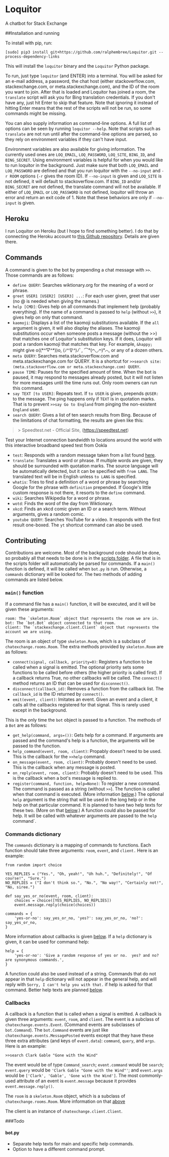 # Loquitor
A chatbot for Stack Exchange

##Installation and running

To install with pip, run:

    [sudo] pip3 install git+https://github.com/ralphembree/Loquitor.git --process-dependency-links

This will install the `loquitor` binary and the `Loquitor` Python package.

To run, just type `loquitor` (and ENTER) into a terminal.  You will be asked for an e-mail address, a password, the chat host (either stackoverflow.com, stackexchange.com, or meta.stackexchange.com), and the ID of the room you want to join.  After that is loaded and Loquitor has joined a room, the `translate` script will ask you for Bing translation credentials.  If you don't have any, just hit Enter to skip that feature.  Note that ignoring it instead of hitting Enter means that the rest of the scripts will not be run, so some commands might be missing.

You can also supply information as command-line options.  A full list of options can be seen by running `loquitor --help`.  Note that scripts such as `translate` are not run until after the command-line options are parsed, so they rely on environment variables if they can't have input.

Environment variables are also available for giving information.  The currently used ones are `LOQ_EMAIL`, `LOQ_PASSWORD`, `LOQ_SITE`, `BING_ID`, and `BING_SECRET`.  Using environment variables is helpful for when you would like to run loquitor in the background.  Just make sure that both `LOQ_EMAIL` and `LOQ_PASSWORD` are defined and that you run loquitor with the `--no-input` and `-r ROOM` options (`-r` gives the room ID).  If `--no-input` is given and `LOQ_SITE` is not defined, it will default to stackoverflow.com.  If `BING_ID` and/or `BING_SECRET` are not defined, the translate command will not be available.  If either of `LOQ_EMAIL` or `LOQ_PASSWORD` is not defined, loquitor will throw an error and return an exit code of 1.  Note that these behaviors are only if `--no-input` is given.

## Heroku

I run Loquitor on Heroku (but I hope to find something better).  I do that by connecting the Heroku account to [this Github repository](https://github.com/ralphembree/Loquitor-Heroku).  Details are given there.

## Commands

A command is given to the bot by prepending a chat message with `>>`.  Those commands are as follows:

* `define QUERY`: Searches wiktionary.org for the meaning of a word or phrase.
* `greet USER1 [USER2] [USER3] ...`: For each user given, greet that user (no @ is needed when giving the names.)
* `help [CMD]`: Gives help on all commands that implement help (probably everything).  If the name of a command is passed to `help` (without `>>`), it gives help on only that command.
* `kaomoji`: Displays a list of the kaomoji substitutions available.  If the `all` argument is given, it will also display the aliases.  The kaomoji substitutions occur when someone posts a message (without the >>) that matches one of Loquitor's substitution keys.  If it does, Loquitor will post a random kaomoji that matches that key.  For example, `&happy;` might give o((\*^▽^\*))o, (ﾉ^∇^)ﾉﾟ, ⌒°(ᴖ◡ᴖ)°⌒, or any of a dozen others.
* `meta QUERY`: Searches meta.stackoverflow.com and meta.stackexchange.com for QUERY.  It is a shortcut for `>>search site:(meta.stackoverflow.com or meta.stackexchange.com) QUERY`.
* `pause TIME`: Pauses for the specified amount of time.  When the bot is paused, it may respond to messages already posted, but it will not listen for more messages until the time runs out.  Only room owners can run this command.
* `say TEXT [to USER]`: Repeats text.  If `to USER` is given, prepends `@USER: ` to the message.  The ping happens only if `TEXT` is in quotation marks.  That is to prevent `>>say Go to England` from pinging the non-existent `England` user.
* `search QUERY`: Gives a list of ten search results from Bing.  Because of the limitations of chat formatting, the results are given like this:

>   \> Speedtest.net - Official Site, (https://speedtest.net)
>
   Test your Internet connection bandwidth to locations around the world with this interactive broadband speed test from Ookla 

* `test`: Responds with a random message taken from a list found [here](https://github.com/ralphembree/Loquitor/blob/master/bot.py#L24).
* `translate`: Translates a word or phrase. If multiple words are given, they should be surrounded with quotation marks.  The source language will be automatically detected, but it can be specified with `from LANG`.  The translated text will be in English unless `to LANG` is specified.
* `whatis`: Tries to find a definition of a word or phrase by searching Google for the phrase with `definition` prepended.  If Google's little custom response is not there, it resorts to the `define` command.
* `wiki`: Searches Wikipedia for a word or phrase.
* `wotd`: Finds the word of the day from Wiktionary.
* `xkcd`: Finds an xkcd comic given an ID or a search term.  Without arguments, gives a random comic.
* `youtube QUERY`: Searches YouTube for a video.  It responds with the first result one-boxed. The `yt` shortcut command can also be used.

## Contributing

Contributions are welcome.  Most of the background code should be done, so probably all that needs to be done is in the [scripts folder](scripts/). A file that is in the scripts folder will automatically be parsed for commands.  If a `main()` function is defined, it will be called when `bot.py` is run.  Otherwise, a `commands` dictionary will be looked for.  The two methods of adding commands are listed below.

### `main()` function

If a command file has a `main()` function, it will be executed, and it will be given these arguments:

    room: The `skeleton.Room` object that represents the room we are in.
    bot: The `bot.Bot` object connected to that room.
    client: The `stackexchange.client.Client` object that represents the account we are using.

The room is an object of type `skeleton.Room`, which is a subclass of `chatexchange.rooms.Room`.  The extra methods provided by `skeleton.Room` are as follows:

* `connect(signal, callback, priority=0)`: Registers a function to be called when a signal is emitted.  The optional priority sets some functions to be called before others (the higher priority is called first).  If a callback returns True, no other callbacks will be called.  The `connect()` method returns an ID that can be used for `disconnect()`.
* `disconnect(callback_id)`: Removes a function from the callback list.  The `callback_id` is the ID returned by `connect()`.
* `emit(event, client)`: Imitates an event.  Given an event and a client, it calls all the callbacks registered for that signal.  This is rarely used except in the background.

This is the only time the `bot` object is passed to a function.  The methods of a `Bot` are as follows:

* `get_help(command, args=())`: Gets help for a command.  If arguments are passed and the command's help is a function, the arguments will be passed to the function.
* `help_command(event, room, client)`: Propably doesn't need to be used.  This is the callback for the `>>help` command.
* `on_message(event, room, client)`: Probably doesn't need to be used.  This is the callback when any message is posted.
* `on_reply(event, room, client)`: Probably doesn't need to be used.  This is the callback when a bot's message is replied to.
* `register(command, function, help=None)`: To register a new command.  The command is passed as a string (without `>>`).  The function is called when that command is executed. (More information [below](#callbacks).)  The optional `help` argument is the string that will be used in the long help or in the help on that particular command.  It is planned to have two help texts
 for these two.  (More on that [below](#todo).)  A function could also be passed for help.  It will be called with whatever arguments are passed to the `help` command`.


### Commands dictionary

The `commands` dictionary is a mapping of commands to functions.  Each function should take three arguments: `room`, `event`, and `client.`  Here is an example:

    from random import choice

    YES_REPLIES = ("Yes.", "Oh, yeah!", "Uh huh.", "Definitely!", "Of course!", "Sure.")
    NO_REPLIES = ("I don't think so.", "No.", "No way!", "Certainly not!", "No, siree.")

    def say_yes_or_no(event, room, client):
        choices = choice([YES_REPLIES, NO_REPLIES])
        event.message.reply(choice(choices))
        
    commands = {
        'yes-or-no': say_yes_or_no, 'yes?': say_yes_or_no, 'no?': say_yes_or_no,
    }

More information about callbacks is given [below](#callbacks).  If a `help` dictionary is given, it can be used for command help:

    help = {
        'yes-or-no': 'Give a random response of yes or no.  yes? and no? are synonymous commands.',
    }

A function could also be used instead of a string.  Commands that do not appear in that `help` dictionary will not appear in the general help, and will reply with `Sorry, I can't help you with that.` if help is asked for that command.  Better help texts are planned [below](#todo).


### Callbacks

A callback is a function that is called when a signal is emitted.  A callback is given three arguments: `event`, `room`, and `client`.  The event is a subclass of `chatexchange.events.Event`. (Command events are subclasses of `bot.Command`).  The `bot.Command` events are just like `chatexchange.events.MessagePosted` events except that they have these three extra attributes (and keys of `event.data`): `command`, `query`, and `args`.  Here is an example:

    >>search Clark Gable "Gone with the Wind"

The event would be of type `Command_search`; `event.command` would be `search`; `event.query` would be `'Clark Gable "Gone with the Wind"'`; and `event.args` would be `['Clark', 'Gable', 'Gone with the Wind']`.  The most commonly-used attribute of an event is `event.message` because it provides `event.message.reply()`.

The `room` is a `skeleton.Room` object, which is a subclass of `chatexchange.rooms.Room`.  More information on that [above](#main-function)

The client is an instance of `chatexchange.client.Client`.


###Todo

#### bot.py

* Separate help texts for main and specific help commands.
* Option to have a different command prompt.
